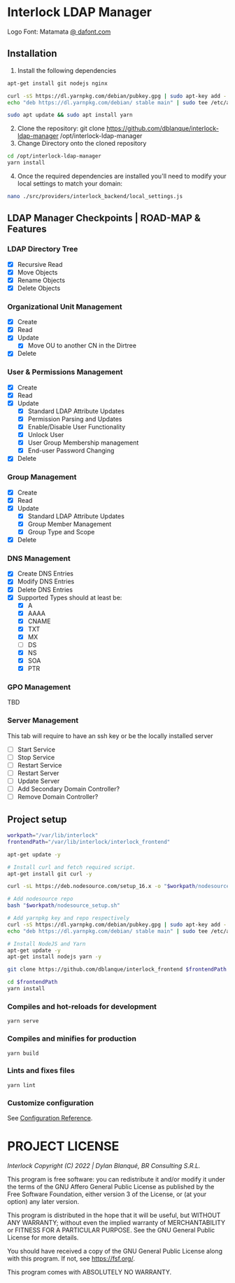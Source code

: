 # Interlock LDAP Manager

Logo Font:
Matamata [@ dafont.com](https://www.dafont.com/matamata.font)
## Installation

  1. Install the following dependencies
  ```bash
  apt-get install git nodejs nginx

  curl -sS https://dl.yarnpkg.com/debian/pubkey.gpg | sudo apt-key add -
  echo "deb https://dl.yarnpkg.com/debian/ stable main" | sudo tee /etc/apt/sources.list.d/yarn.list

  sudo apt update && sudo apt install yarn
  ```

  2. Clone the repository: git clone https://github.com/dblanque/interlock-ldap-manager /opt/interlock-ldap-manager
  3. Change Directory onto the cloned repository
  ```bash
  cd /opt/interlock-ldap-manager
  yarn install
  ```
  4. Once the required dependencies are installed you'll need to modify your local settings to match your domain:
  ```bash
  nano ./src/providers/interlock_backend/local_settings.js
  ```

## LDAP Manager Checkpoints | ROAD-MAP & Features

### LDAP Directory Tree
 - [x] Recursive Read
 - [x] Move Objects
 - [x] Rename Objects
 - [x] Delete Objects

### Organizational Unit Management
 - [x] Create
 - [x] Read
 - [x] Update
      - [x] Move OU to another CN in the Dirtree
 - [x] Delete

### User & Permissions Management
 - [x] Create
 - [x] Read
 - [x] Update
      - [x] Standard LDAP Attribute Updates
      - [x] Permission Parsing and Updates
      - [x] Enable/Disable User Functionality
      - [x] Unlock User
      - [x] User Group Membership management
      - [x] End-user Password Changing
 - [x] Delete

### Group Management
 - [x] Create
 - [x] Read
 - [x] Update
      - [x] Standard LDAP Attribute Updates
      - [x] Group Member Management
      - [x] Group Type and Scope 
 - [x] Delete

### DNS Management

 - [x] Create DNS Entries
 - [x] Modify DNS Entries
 - [x] Delete DNS Entries
 - [x] Supported Types should at least be:
    * [x] A
    * [x] AAAA
    * [x] CNAME
    * [x] TXT
    * [x] MX
    * [ ] DS
    * [x] NS
    * [x] SOA
    * [x] PTR

### GPO Management

TBD

### Server Management
This tab will require to have an ssh key or be the locally installed server
 - [ ] Start Service
 - [ ] Stop Service
 - [ ] Restart Service
 - [ ] Restart Server
 - [ ] Update Server
 - [ ] Add Secondary Domain Controller?
 - [ ] Remove Domain Controller?

## Project setup
```bash
workpath="/var/lib/interlock"
frontendPath="/var/lib/interlock/interlock_frontend"

apt-get update -y

# Install curl and fetch required script.
apt-get install git curl -y

curl -sL https://deb.nodesource.com/setup_16.x -o "$workpath/nodesource_setup.sh"

# Add nodesource repo
bash "$workpath/nodesource_setup.sh"

# Add yarnpkg key and repo respectively
curl -sS https://dl.yarnpkg.com/debian/pubkey.gpg | sudo apt-key add -
echo "deb https://dl.yarnpkg.com/debian/ stable main" | sudo tee /etc/apt/sources.list.d/yarn.list

# Install NodeJS and Yarn
apt-get update -y
apt-get install nodejs yarn -y

git clone https://github.com/dblanque/interlock_frontend $frontendPath

cd $frontendPath
yarn install
```

### Compiles and hot-reloads for development
```
yarn serve
```

### Compiles and minifies for production
```
yarn build
```

### Lints and fixes files
```
yarn lint
```

### Customize configuration
See [Configuration Reference](https://cli.vuejs.org/config/).

# PROJECT LICENSE

*Interlock Copyright (C) 2022 | Dylan Blanqué, BR Consulting S.R.L.*

This program is free software: you can redistribute it and/or modify
it under the terms of the GNU Affero General Public License as published by
the Free Software Foundation, either version 3 of the License, or
(at your option) any later version.

This program is distributed in the hope that it will be useful,
but WITHOUT ANY WARRANTY; without even the implied warranty of
MERCHANTABILITY or FITNESS FOR A PARTICULAR PURPOSE.  See the
GNU General Public License for more details.

You should have received a copy of the GNU General Public License
along with this program.  If not, see <https://fsf.org/>.

This program comes with ABSOLUTELY NO WARRANTY.
